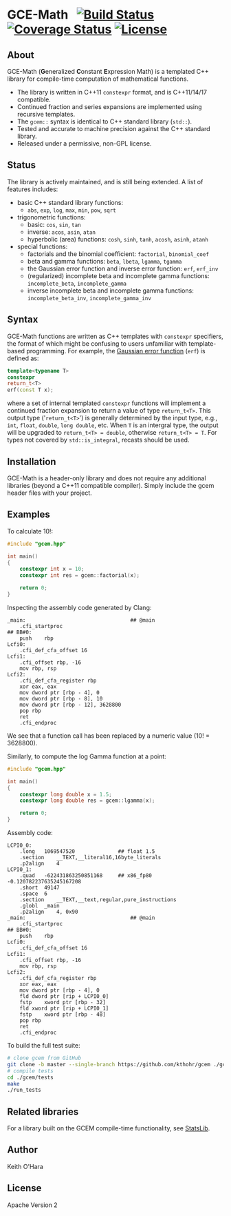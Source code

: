 # GCE-Math &nbsp; [![Build Status](https://travis-ci.org/kthohr/gcem.svg?branch=master)](https://travis-ci.org/kthohr/gcem) [![Coverage Status](https://codecov.io/github/kthohr/gcem/coverage.svg?branch=master)](https://codecov.io/github/kthohr/gcem?branch=master) [![License](https://img.shields.io/badge/Licence-Apache%202.0-blue.svg)](./LICENSE)

## About

GCE-Math (**G**eneralized **C**onstant **E**xpression Math) is a templated C++ library for compile-time computation of mathematical functions.

* The library is written in C++11 ```constexpr``` format, and is C++11/14/17 compatible.
* Continued fraction and series expansions are implemented using recursive templates.
* The ```gcem::``` syntax is identical to C++ standard library (`std::`).
* Tested and accurate to machine precision against the C++ standard library.
* Released under a permissive, non-GPL license.

## Status

The library is actively maintained, and is still being extended. A list of features includes:

* basic C++ standard library functions:
    - ```abs```, ```exp```, ```log```, ```max```, ```min```, ```pow```, ```sqrt```
* trigonometric functions:
    - basic: ```cos```, ```sin```, ```tan```
    - inverse: ```acos```, ```asin```, ```atan```
    - hyperbolic (area) functions: ```cosh```, ```sinh```, ```tanh```, ```acosh```, ```asinh```, ```atanh```
* special functions:
    - factorials and the binomial coefficient: ```factorial```, ```binomial_coef```
    - beta and gamma functions: ```beta```, ```lbeta```, ```lgamma```, ```tgamma```
    - the Gaussian error function and inverse error function: ```erf```, ```erf_inv```
    - (regularized) incomplete beta and incomplete gamma functions: ```incomplete_beta```, ```incomplete_gamma```
    - inverse incomplete beta and incomplete gamma functions: ```incomplete_beta_inv```, ```incomplete_gamma_inv```

## Syntax

GCE-Math functions are written as C++ templates with `constexpr` specifiers, the format of which might be confusing to users unfamiliar with template-based programming. For example, the [Gaussian error function](https://en.wikipedia.org/wiki/Error_function) (```erf```) is defined as:
```cpp
template<typename T>
constexpr
return_t<T>
erf(const T x);
```
where a set of internal templated ```constexpr``` functions will implement a continued fraction expansion to return a value of type ```return_t<T>```. This output type ('```return_t<T>```') is generally determined by the input type, e.g., ```int```, ```float```, ```double```, ```long double```, etc. When ```T``` is an intergral type, the output will be upgraded to ```return_t<T> = double```, otherwise ```return_t<T> = T```. For types not covered by ```std::is_integral```, recasts should be used.


## Installation

GCE-Math is a header-only library and does not require any additional libraries (beyond a C++11 compatible compiler). Simply include the gcem header files with your project.

## Examples

To calculate 10!:

```cpp
#include "gcem.hpp"

int main()
{
    constexpr int x = 10;
    constexpr int res = gcem::factorial(x);

    return 0;
}
```
Inspecting the assembly code generated by Clang:
```assembly
_main:                                  ## @main
	.cfi_startproc
## BB#0:
	push	rbp
Lcfi0:
	.cfi_def_cfa_offset 16
Lcfi1:
	.cfi_offset rbp, -16
	mov	rbp, rsp
Lcfi2:
	.cfi_def_cfa_register rbp
	xor	eax, eax
	mov	dword ptr [rbp - 4], 0
	mov	dword ptr [rbp - 8], 10
	mov	dword ptr [rbp - 12], 3628800
	pop	rbp
	ret
	.cfi_endproc
```
We see that a function call has been replaced by a numeric value (10! = 3628800).

Similarly, to compute the log Gamma function at a point:

```cpp
#include "gcem.hpp"

int main()
{
    constexpr long double x = 1.5;
    constexpr long double res = gcem::lgamma(x);

    return 0;
}
```
Assembly code:
```assembly
LCPI0_0:
	.long	1069547520              ## float 1.5
	.section	__TEXT,__literal16,16byte_literals
	.p2align	4
LCPI0_1:
	.quad	-622431863250851168     ## x86_fp80 -0.120782237635245167208
	.short	49147
	.space	6
	.section	__TEXT,__text,regular,pure_instructions
	.globl	_main
	.p2align	4, 0x90
_main:                                  ## @main
	.cfi_startproc
## BB#0:
	push	rbp
Lcfi0:
	.cfi_def_cfa_offset 16
Lcfi1:
	.cfi_offset rbp, -16
	mov	rbp, rsp
Lcfi2:
	.cfi_def_cfa_register rbp
	xor	eax, eax
	mov	dword ptr [rbp - 4], 0
	fld	dword ptr [rip + LCPI0_0]
	fstp	xword ptr [rbp - 32]
	fld	xword ptr [rip + LCPI0_1]
	fstp	xword ptr [rbp - 48]
	pop	rbp
	ret
	.cfi_endproc
```


To build the full test suite:

```bash
# clone gcem from GitHub
git clone -b master --single-branch https://github.com/kthohr/gcem ./gcem
# compile tests
cd ./gcem/tests
make
./run_tests
```

## Related libraries

For a library built on the GCEM compile-time functionality, see [StatsLib](https://github.com/kthohr/stats).

## Author

Keith O'Hara

## License

Apache Version 2
